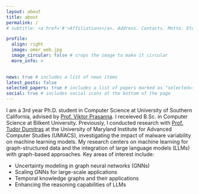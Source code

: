 ```yaml
---
layout: about
title: about
permalink: /
# subtitle: <a href='#'>Affiliations</a>. Address. Contacts. Motto. Etc.

profile:
  align: right
  image: omer_web.jpg
  image_circular: false # crops the image to make it circular
  more_info: >
   

news: true # includes a list of news items
latest_posts: false
selected_papers: true # includes a list of papers marked as "selected={true}"
social: true # includes social icons at the bottom of the page
---
```


I am a 3rd year Ph.D. student in Computer Science at University of Southern California, advised by [Prof. Viktor Prasanna](https://sites.usc.edu/prasanna/). I receieved B.Sc. in Computer Science at Bilkent University. Previously, I conducted research with [Prof. Tudor Dumitras](https://users.umiacs.umd.edu/~tdumitra/) at the University of Maryland Institute for Advanced Computer Studies (UMIACS), investigating the impact of malware variability on machine learning models. My research centers on machine learning for graph-structured data and the integration of large language models (LLMs) with graph-based approaches. Key areas of interest include: 

- Uncertainty modeling in graph neural networks (GNNs)
- Scaling GNNs for large-scale applications
- Temporal knowledge graphs and their applications
- Enhancing the reasoning capabilities of LLMs